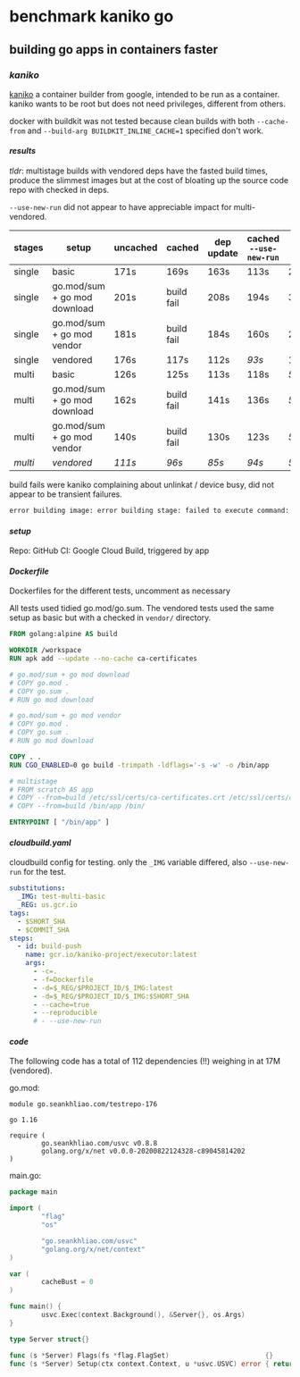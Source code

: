 # benchmark kaniko go

## building go apps in containers faster

### _kaniko_

[kaniko](https://github.com/GoogleContainerTools/kaniko)
a container builder from google, intended to be run as a container.
kaniko wants to be root but does not need privileges,
different from others.

docker with buildkit was not tested because
clean builds with both `--cache-from` and `--build-arg BUILDKIT_INLINE_CACHE=1` specified don't work.

#### _results_

_tldr_:
multistage builds with vendored deps have the fasted build times,
produce the slimmest images
but at the cost of bloating up the source code repo with checked in deps.

`--use-new-run` did not appear to have appreciable impact for multi-vendored.

| stages  | setup                        | uncached | cached     | dep update | cached `--use-new-run` | size     |
| ------- | ---------------------------- | -------- | ---------- | ---------- | ---------------------- | -------- |
| single  | basic                        | 171s     | 169s       | 163s       | 113s                   | 261.64MB |
| single  | go.mod/sum + go mod download | 201s     | build fail | 208s       | 194s                   | 317.15MB |
| single  | go.mod/sum + go mod vendor   | 181s     | build fail | 184s       | 160s                   | 264.95MB |
| single  | vendored                     | 176s     | 117s       | 112s       | _93s_                  | 149.77MB |
| multi   | basic                        | 126s     | 125s       | 113s       | 118s                   | _5.06MB_ |
| multi   | go.mod/sum + go mod download | 162s     | build fail | 141s       | 136s                   | _5.06MB_ |
| multi   | go.mod/sum + go mod vendor   | 140s     | build fail | 130s       | 123s                   | _5.06MB_ |
| _multi_ | _vendored_                   | _111s_   | _96s_      | _85s_      | _94s_                  | _5.06MB_ |

build fails were kaniko complaining about unlinkat / device busy,
did not appear to be transient failures.

```txt
error building image: error building stage: failed to execute command: extracting fs from image: removing whiteout .wh.workspace: unlinkat //workspace: device or resource busy
```

#### _setup_

Repo: GitHub
CI: Google Cloud Build, triggered by app

#### _Dockerfile_

Dockerfiles for the different tests,
uncomment as necessary

All tests used tidied go.mod/go.sum.
The vendored tests used the same setup as basic but with a checked in `vendor/` directory.

```dockerfile
FROM golang:alpine AS build

WORKDIR /workspace
RUN apk add --update --no-cache ca-certificates

# go.mod/sum + go mod download
# COPY go.mod .
# COPY go.sum .
# RUN go mod download

# go.mod/sum + go mod vendor
# COPY go.mod .
# COPY go.sum .
# RUN go mod download

COPY . .
RUN CGO_ENABLED=0 go build -trimpath -ldflags='-s -w' -o /bin/app

# multistage
# FROM scratch AS app
# COPY --from=build /etc/ssl/certs/ca-certificates.crt /etc/ssl/certs/ca-certificates.crt
# COPY --from=build /bin/app /bin/

ENTRYPOINT [ "/bin/app" ]
```

#### _cloudbuild.yaml_

cloudbuild config for testing.
only the `_IMG` variable differed,
also `--use-new-run` for the test.

```yaml
substitutions:
  _IMG: test-multi-basic
  _REG: us.gcr.io
tags:
  - $SHORT_SHA
  - $COMMIT_SHA
steps:
  - id: build-push
    name: gcr.io/kaniko-project/executor:latest
    args:
      - -c=.
      - -f=Dockerfile
      - -d=$_REG/$PROJECT_ID/$_IMG:latest
      - -d=$_REG/$PROJECT_ID/$_IMG:$SHORT_SHA
      - --cache=true
      - --reproducible
      # - --use-new-run
```

#### _code_

The following code has a total of 112 dependencies (!!)
weighing in at 17M (vendored).

go.mod:

```gomod
module go.seankhliao.com/testrepo-176

go 1.16

require (
        go.seankhliao.com/usvc v0.8.8
        golang.org/x/net v0.0.0-20200822124328-c89045814202
)
```

main.go:

```go
package main

import (
        "flag"
        "os"

        "go.seankhliao.com/usvc"
        "golang.org/x/net/context"
)

var (
        cacheBust = 0
)

func main() {
        usvc.Exec(context.Background(), &Server{}, os.Args)
}

type Server struct{}

func (s *Server) Flags(fs *flag.FlagSet)                        {}
func (s *Server) Setup(ctx context.Context, u *usvc.USVC) error { return nil }
```
